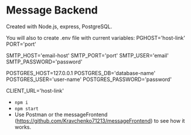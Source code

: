 # Message Backend

Created with Node.js, express, PostgreSQL.

You will also to create .env file with current variables: PGHOST='host-link'
PORT='port'

SMTP_HOST='email-host'
SMTP_PORT='port'
SMTP_USER='email'
SMTP_PASSWORD='password'

POSTGRES_HOST=127.0.0.1
POSTGRES_DB='database-name'
POSTGRES_USER='user-name'
POSTGRES_PASSWORD='password'

CLIENT_URL='host-link'

- `npm i`
- `npm start`
- Use Postman or the messageFrontend (https://github.com/Kravchenko71213/messageFrontend) to see how it works.
